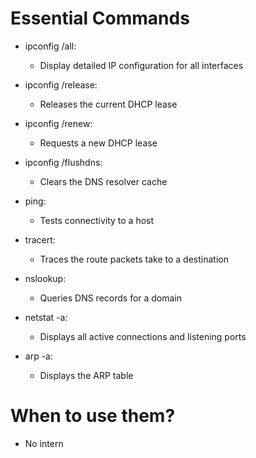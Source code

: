 # Essential Commands
- ipconfig /all:
	- Display detailed IP configuration for all interfaces
	
- ipconfig /release:
	- Releases the current DHCP lease
	
- ipconfig /renew:
	- Requests a new DHCP lease
	
- ipconfig /flushdns:
	- Clears the DNS resolver cache
	
- ping:
	- Tests connectivity to a host
	
- tracert:
	- Traces the route packets take to a destination
	
- nslookup:
	- Queries DNS records for a domain
	
- netstat -a:
	- Displays all active connections and listening ports
	
- arp -a:
	- Displays the ARP table

# When to use them?
- No intern

